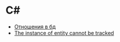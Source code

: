# C#

- [Отношения в бд](./db_entity-relationships/README.md)
- [The instance of entity cannot be tracked](https://github.com/gonzobard777/c_sharp_Instance_Cannot_Be_Tracked)
